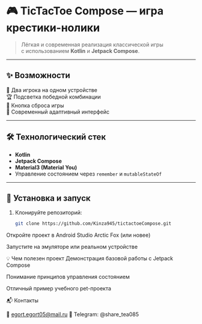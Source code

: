 # 🎮 TicTacToe Compose — игра крестики-нолики

> Лёгкая и современная реализация классической игры  
> с использованием **Kotlin** и **Jetpack Compose**.

---

## ✨ Возможности
🎲 Два игрока на одном устройстве  
🏆 Подсветка победной комбинации  
🔄 Кнопка сброса игры  
🌙 Современный адаптивный интерфейс  

---

## 🛠 Технологический стек
- **Kotlin**
- **Jetpack Compose**
- **Material3 (Material You)**
- Управление состоянием через `remember` и `mutableStateOf`

---

## 🚀 Установка и запуск
1. Клонируйте репозиторий:
   ```bash
   git clone https://github.com/Kinza945/tictactoeCompose.git
Откройте проект в Android Studio Arctic Fox (или новее)

Запустите на эмуляторе или реальном устройстве


💡 Чем полезен проект
Демонстрация базовой работы с Jetpack Compose

Понимание принципов управления состоянием

Отличный пример учебного pet-проекта

📬 Контакты

📧 egort.egort05@mail.ru
💬 Telegram: @share_tea085

